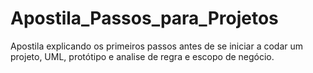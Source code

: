 # Apostila_Passos_para_Projetos
Apostila explicando os primeiros passos antes de se iniciar a codar um projeto, UML, protótipo e analise de regra e escopo de negócio.
